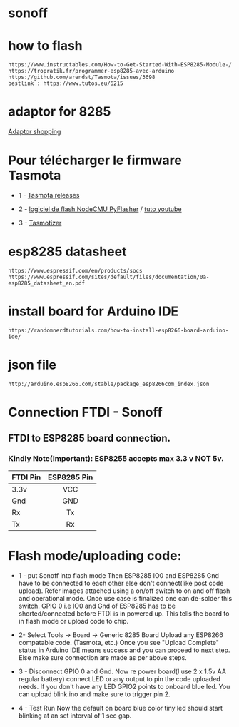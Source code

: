 # sonoff

# how to flash
	https://www.instructables.com/How-to-Get-Started-With-ESP8285-Module-/
	https://tropratik.fr/programmer-esp8285-avec-arduino
	https://github.com/arendst/Tasmota/issues/3698
	bestlink : https://www.tutos.eu/6215 

# adaptor for 8285

[Adaptor shopping](https://notenoughtech.com/home-automation/esp8266-flash-adapter/)

# Pour télécharger le firmware Tasmota 
	
* 1 - [Tasmota releases](https://github.com/arendst/Tasmota/releases)

* 2 - [logiciel de flash NodeCMU PyFlasher](https://github.com/marcelstoer/nodemcu-pyflasher/releases/tag/v4.0) / [tuto youtube](https://youtu.be/3aLcRPbp1As)

* 3 - [Tasmotizer](https://notenoughtech.com/home-automation/tasmotizer/)

# esp8285 datasheet
	https://www.espressif.com/en/products/socs
	https://www.espressif.com/sites/default/files/documentation/0a-esp8285_datasheet_en.pdf

# install board for Arduino IDE
	https://randomnerdtutorials.com/how-to-install-esp8266-board-arduino-ide/

# json file
	http://arduino.esp8266.com/stable/package_esp8266com_index.json

# Connection FTDI - Sonoff

## FTDI to ESP8285 board connection.

### Kindly Note(Important): ESP8255 accepts max 3.3 v NOT 5v.

| FTDI Pin | ESP8285 Pin | 
|----------|:-------------:|
|3.3v |      VCC|
|Gnd  |      GND|
|Rx    |     Tx|
|Tx    |     Rx|

# Flash mode/uploading code: 

* 1 - put Sonoff into flash mode
Then ESP8285 IO0 and ESP8285 Gnd have to be connected to each other else don't connect(like post code upload). Refer images attached using a on/off switch to on and off flash and operational mode. Once use case is finalized one can de-solder this switch. GPIO 0 i.e IO0 and Gnd of ESP8285 has to be shorted/connected before FTDI is in powered up. This tells the board to in flash mode or upload code to chip.

* 2- Select Tools -> Board -> Generic 8285 Board
Upload any ESP8266 compatable code.  (Tasmota, etc.)
Once you see "Upload Complete" status in Arduino IDE means success and you can proceed to next step. Else make sure connection are made as per above steps.


* 3 - Disconnect GPIO 0 and Gnd.
Now re power board(I use 2 x 1.5v AA regular battery) connect LED or any output to pin the code uploaded needs. If you don't have any LED GPIO2 points to onboard blue led. You can upload blink.ino and make sure to trigger pin 2.

* 4 - Test Run
Now the default on board blue color tiny led should start blinking at an set interval of 1 sec gap.
